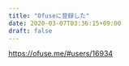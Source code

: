 ```yaml
---
title: "Ofuseに登録した"
date: 2020-03-07T03:36:15+09:00
draft: false
---
```


https://ofuse.me/#users/16934
